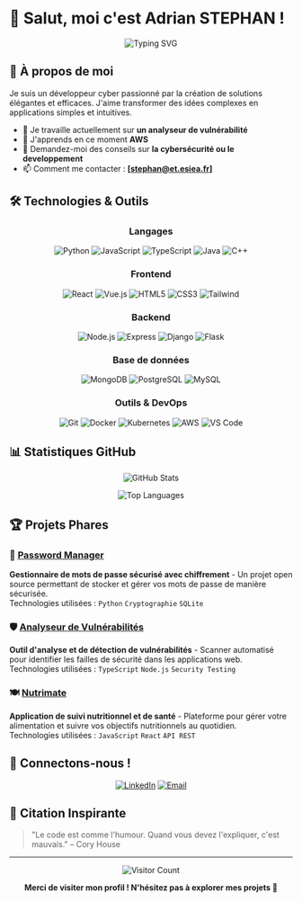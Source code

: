# 👋 Salut, moi c'est Adrian STEPHAN !

<div align="center">
  
  ![Typing SVG](https://readme-typing-svg.herokuapp.com?font=Fira+Code&pause=1000&color=2E9EF7&center=true&vCenter=true&width=435&lines=Développeur+Passionné;Créateur+de+Solutions+Innovantes;Toujours+en+Apprentissage)
  
</div>

## 🚀 À propos de moi

Je suis un développeur cyber passionné par la création de solutions élégantes et efficaces. J'aime transformer des idées complexes en applications simples et intuitives.

- 🔭 Je travaille actuellement sur **un analyseur de vulnérabilité**
- 🌱 J'apprends en ce moment **AWS**
- 💬 Demandez-moi des conseils sur **la cybersécurité ou le developpement**
- 📫 Comment me contacter : **[stephan@et.esiea.fr]**

## 🛠️ Technologies & Outils

<div align="center">

### Langages
![Python](https://img.shields.io/badge/-Python-3776AB?style=flat-square&logo=python&logoColor=white)
![JavaScript](https://img.shields.io/badge/-JavaScript-F7DF1E?style=flat-square&logo=javascript&logoColor=black)
![TypeScript](https://img.shields.io/badge/-TypeScript-3178C6?style=flat-square&logo=typescript&logoColor=white)
![Java](https://img.shields.io/badge/-Java-007396?style=flat-square&logo=java&logoColor=white)
![C++](https://img.shields.io/badge/-C++-00599C?style=flat-square&logo=c%2B%2B&logoColor=white)

### Frontend
![React](https://img.shields.io/badge/-React-61DAFB?style=flat-square&logo=react&logoColor=black)
![Vue.js](https://img.shields.io/badge/-Vue.js-4FC08D?style=flat-square&logo=vue.js&logoColor=white)
![HTML5](https://img.shields.io/badge/-HTML5-E34F26?style=flat-square&logo=html5&logoColor=white)
![CSS3](https://img.shields.io/badge/-CSS3-1572B6?style=flat-square&logo=css3&logoColor=white)
![Tailwind](https://img.shields.io/badge/-Tailwind-38B2AC?style=flat-square&logo=tailwind-css&logoColor=white)

### Backend
![Node.js](https://img.shields.io/badge/-Node.js-339933?style=flat-square&logo=node.js&logoColor=white)
![Express](https://img.shields.io/badge/-Express-000000?style=flat-square&logo=express&logoColor=white)
![Django](https://img.shields.io/badge/-Django-092E20?style=flat-square&logo=django&logoColor=white)
![Flask](https://img.shields.io/badge/-Flask-000000?style=flat-square&logo=flask&logoColor=white)

### Base de données
![MongoDB](https://img.shields.io/badge/-MongoDB-47A248?style=flat-square&logo=mongodb&logoColor=white)
![PostgreSQL](https://img.shields.io/badge/-PostgreSQL-336791?style=flat-square&logo=postgresql&logoColor=white)
![MySQL](https://img.shields.io/badge/-MySQL-4479A1?style=flat-square&logo=mysql&logoColor=white)

### Outils & DevOps
![Git](https://img.shields.io/badge/-Git-F05032?style=flat-square&logo=git&logoColor=white)
![Docker](https://img.shields.io/badge/-Docker-2496ED?style=flat-square&logo=docker&logoColor=white)
![Kubernetes](https://img.shields.io/badge/-Kubernetes-326CE5?style=flat-square&logo=kubernetes&logoColor=white)
![AWS](https://img.shields.io/badge/-AWS-232F3E?style=flat-square&logo=amazon-aws&logoColor=white)
![VS Code](https://img.shields.io/badge/-VS%20Code-007ACC?style=flat-square&logo=visual-studio-code&logoColor=white)

</div>

## 📊 Statistiques GitHub

<div align="center">
  
  ![GitHub Stats](https://github-readme-stats.vercel.app/api?username=SephyrothC&show_icons=true&theme=radical&hide_border=true&count_private=true)
  
  ![Top Languages](https://github-readme-stats.vercel.app/api/top-langs/?username=SephyrothC&layout=compact&theme=radical&hide_border=true)
  

</div>

## 🏆 Projets Phares

### 🔐 [Password Manager](https://github.com/SephyrothC/Password_Manager)
**Gestionnaire de mots de passe sécurisé avec chiffrement** - Un projet open source permettant de stocker et gérer vos mots de passe de manière sécurisée.  
Technologies utilisées : `Python` `Cryptographie` `SQLite`

### 🛡️ [Analyseur de Vulnérabilités](https://github.com/SephyrothC/Analyseur-de-vuln)
**Outil d'analyse et de détection de vulnérabilités** - Scanner automatisé pour identifier les failles de sécurité dans les applications web.  
Technologies utilisées : `TypeScript` `Node.js` `Security Testing`

### 🍽️ [Nutrimate](https://github.com/SephyrothC/Nutrimate)
**Application de suivi nutritionnel et de santé** - Plateforme pour gérer votre alimentation et suivre vos objectifs nutritionnels au quotidien.  
Technologies utilisées : `JavaScript` `React` `API REST`

## 🤝 Connectons-nous !

<div align="center">

[![LinkedIn](https://img.shields.io/badge/-LinkedIn-0077B5?style=for-the-badge&logo=linkedin&logoColor=white)](votre-linkedin)
[![Email](https://img.shields.io/badge/-Email-D14836?style=for-the-badge&logo=gmail&logoColor=white)](mailto:votre.email@example.com)

</div>

## 💭 Citation Inspirante

> "Le code est comme l'humour. Quand vous devez l'expliquer, c'est mauvais." – Cory House

---

<div align="center">
  
  ![Visitor Count](https://profile-counter.glitch.me/SephyrothC/count.svg)
  
  **Merci de visiter mon profil ! N'hésitez pas à explorer mes projets 🚀**
  
</div>

